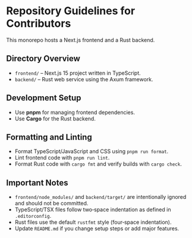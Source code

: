 # Repository Guidelines for Contributors

This monorepo hosts a Next.js frontend and a Rust backend.

## Directory Overview
- `frontend/` – Next.js 15 project written in TypeScript.
- `backend/`  – Rust web service using the Axum framework.

## Development Setup
- Use **pnpm** for managing frontend dependencies.
- Use **Cargo** for the Rust backend.

## Formatting and Linting
- Format TypeScript/JavaScript and CSS using `pnpm run format`.
- Lint frontend code with `pnpm run lint`.
- Format Rust code with `cargo fmt` and verify builds with `cargo check`.

## Important Notes
- `frontend/node_modules/` and `backend/target/` are intentionally ignored and should not be committed.
- TypeScript/TSX files follow two‑space indentation as defined in `.editorconfig`.
- Rust files use the default `rustfmt` style (four‑space indentation).
- Update `README.md` if you change setup steps or add major features.

